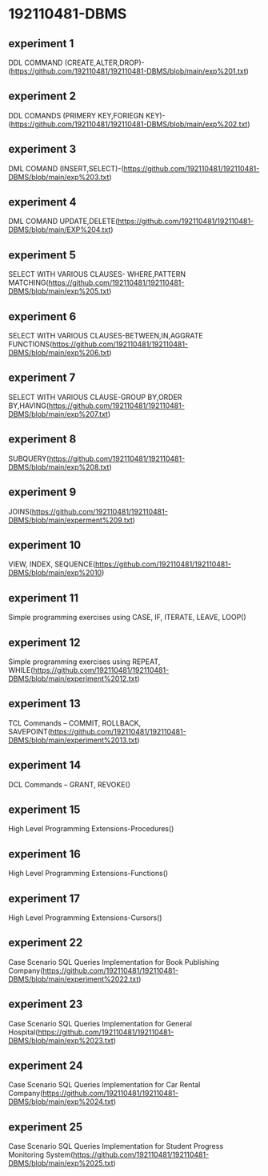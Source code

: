 # 192110481-DBMS
## experiment 1
DDL COMMAND (CREATE,ALTER,DROP)-(https://github.com/192110481/192110481-DBMS/blob/main/exp%201.txt)
## experiment 2
DDL COMANDS (PRIMERY KEY,FORIEGN KEY)-(https://github.com/192110481/192110481-DBMS/blob/main/exp%202.txt)
## experiment 3
DML COMAND (INSERT,SELECT)-(https://github.com/192110481/192110481-DBMS/blob/main/exp%203.txt)
## experiment 4
DML COMAND UPDATE,DELETE(https://github.com/192110481/192110481-DBMS/blob/main/EXP%204.txt)
## experiment 5
SELECT WITH VARIOUS CLAUSES- WHERE,PATTERN MATCHING(https://github.com/192110481/192110481-DBMS/blob/main/exp%205.txt)
## experiment 6
SELECT WITH VARIOUS CLAUSES-BETWEEN,IN,AGGRATE FUNCTIONS(https://github.com/192110481/192110481-DBMS/blob/main/exp%206.txt)
## experiment 7
 SELECT WITH VARIOUS CLAUSE-GROUP BY,ORDER BY,HAVING(https://github.com/192110481/192110481-DBMS/blob/main/exp%207.txt)
## experiment 8
SUBQUERY(https://github.com/192110481/192110481-DBMS/blob/main/exp%208.txt)
## experiment 9
JOINS(https://github.com/192110481/192110481-DBMS/blob/main/experment%209.txt)
## experiment 10
VIEW, INDEX, SEQUENCE(https://github.com/192110481/192110481-DBMS/blob/main/exp%2010)
## experiment 11
Simple programming  exercises using CASE, IF, ITERATE, LEAVE, LOOP()
## experiment 12
Simple programming  exercises using REPEAT, WHILE(https://github.com/192110481/192110481-DBMS/blob/main/experiment%2012.txt)
## experiment 13
TCL Commands – COMMIT, ROLLBACK, SAVEPOINT(https://github.com/192110481/192110481-DBMS/blob/main/experiment%2013.txt)
## experiment 14
DCL Commands – GRANT, REVOKE()
## experiment 15
High Level Programming Extensions-Procedures()
## experiment 16
High Level Programming Extensions-Functions()
## experiment 17
High Level Programming Extensions-Cursors()
## experiment 22
Case Scenario SQL Queries Implementation for Book Publishing Company(https://github.com/192110481/192110481-DBMS/blob/main/experiment%2022.txt)
## experiment 23
Case Scenario SQL Queries Implementation for General Hospital(https://github.com/192110481/192110481-DBMS/blob/main/exp%2023.txt)
## experiment 24
Case Scenario SQL Queries Implementation for Car Rental Company(https://github.com/192110481/192110481-DBMS/blob/main/exp%2024.txt)
## experiment 25
Case Scenario SQL Queries Implementation for Student Progress Monitoring System(https://github.com/192110481/192110481-DBMS/blob/main/exp%2025.txt)
